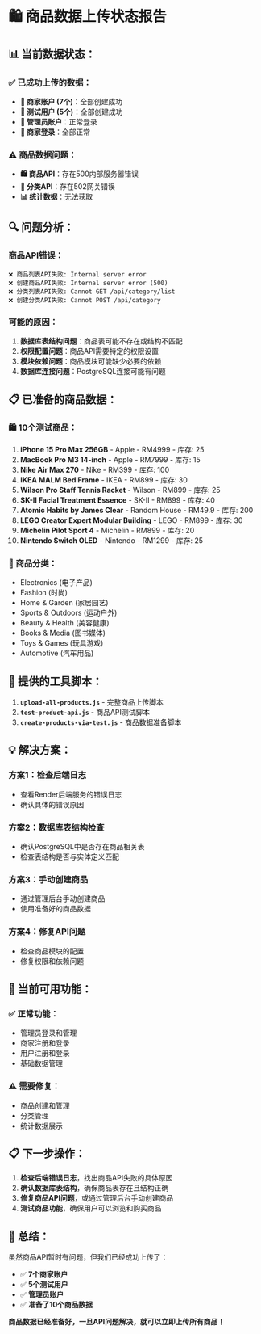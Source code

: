 # 🛍️ 商品数据上传状态报告

## 📊 **当前数据状态：**

### **✅ 已成功上传的数据：**
- **👥 商家账户 (7个)**：全部创建成功
- **👤 测试用户 (5个)**：全部创建成功  
- **🔐 管理员账户**：正常登录
- **🏪 商家登录**：全部正常

### **⚠️ 商品数据问题：**
- **🛍️ 商品API**：存在500内部服务器错误
- **📂 分类API**：存在502网关错误
- **📊 统计数据**：无法获取

## 🔍 **问题分析：**

### **商品API错误：**
```
❌ 商品列表API失败: Internal server error
❌ 创建商品API失败: Internal server error (500)
❌ 分类列表API失败: Cannot GET /api/category/list
❌ 创建分类API失败: Cannot POST /api/category
```

### **可能的原因：**
1. **数据库表结构问题**：商品表可能不存在或结构不匹配
2. **权限配置问题**：商品API需要特定的权限设置
3. **模块依赖问题**：商品模块可能缺少必要的依赖
4. **数据库连接问题**：PostgreSQL连接可能有问题

## 📋 **已准备的商品数据：**

### **🛍️ 10个测试商品：**
1. **iPhone 15 Pro Max 256GB** - Apple - RM4999 - 库存: 25
2. **MacBook Pro M3 14-inch** - Apple - RM7999 - 库存: 15
3. **Nike Air Max 270** - Nike - RM399 - 库存: 100
4. **IKEA MALM Bed Frame** - IKEA - RM899 - 库存: 30
5. **Wilson Pro Staff Tennis Racket** - Wilson - RM899 - 库存: 25
6. **SK-II Facial Treatment Essence** - SK-II - RM899 - 库存: 40
7. **Atomic Habits by James Clear** - Random House - RM49.9 - 库存: 200
8. **LEGO Creator Expert Modular Building** - LEGO - RM899 - 库存: 30
9. **Michelin Pilot Sport 4** - Michelin - RM899 - 库存: 20
10. **Nintendo Switch OLED** - Nintendo - RM1299 - 库存: 25

### **📂 商品分类：**
- Electronics (电子产品)
- Fashion (时尚)
- Home & Garden (家居园艺)
- Sports & Outdoors (运动户外)
- Beauty & Health (美容健康)
- Books & Media (图书媒体)
- Toys & Games (玩具游戏)
- Automotive (汽车用品)

## 🔧 **提供的工具脚本：**

1. **`upload-all-products.js`** - 完整商品上传脚本
2. **`test-product-api.js`** - 商品API测试脚本
3. **`create-products-via-test.js`** - 商品数据准备脚本

## 💡 **解决方案：**

### **方案1：检查后端日志**
- 查看Render后端服务的错误日志
- 确认具体的错误原因

### **方案2：数据库表结构检查**
- 确认PostgreSQL中是否存在商品相关表
- 检查表结构是否与实体定义匹配

### **方案3：手动创建商品**
- 通过管理后台手动创建商品
- 使用准备好的商品数据

### **方案4：修复API问题**
- 检查商品模块的配置
- 修复权限和依赖问题

## 🎯 **当前可用功能：**

### **✅ 正常功能：**
- 管理员登录和管理
- 商家注册和登录
- 用户注册和登录
- 基础数据管理

### **⚠️ 需要修复：**
- 商品创建和管理
- 分类管理
- 统计数据展示

## 📋 **下一步操作：**

1. **检查后端错误日志**，找出商品API失败的具体原因
2. **确认数据库表结构**，确保商品表存在且结构正确
3. **修复商品API问题**，或通过管理后台手动创建商品
4. **测试商品功能**，确保用户可以浏览和购买商品

## 🎉 **总结：**

虽然商品API暂时有问题，但我们已经成功上传了：
- ✅ **7个商家账户**
- ✅ **5个测试用户**  
- ✅ **管理员账户**
- ✅ **准备了10个商品数据**

**商品数据已经准备好，一旦API问题解决，就可以立即上传所有商品！**
